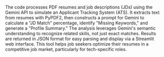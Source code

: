 The code processes PDF resumes and job descriptions (JDs) using the Gemini API to simulate an Applicant Tracking System (ATS). It extracts text from resumes with PyPDF2, then constructs a prompt for Gemini to calculate a "JD Match" percentage, identify "Missing Keywords," and generate a "Profile Summary." The analysis leverages Gemini's semantic understanding to recognize related skills, not just exact matches. Results are returned in JSON format for easy parsing and display via a Streamlit web interface. This tool helps job seekers optimize their resumes in a competitive job market, particularly for tech-specific roles.

